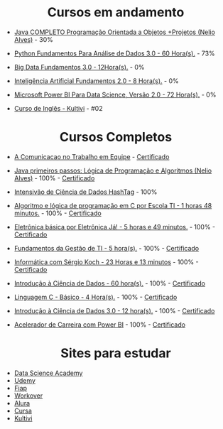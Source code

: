 <h1 align="center"> Cursos em andamento </h1>

* [Java COMPLETO Programação Orientada a Objetos +Projetos (Nelio Alves)](https://www.udemy.com/course/java-curso-completo/) - 30%

* [Python Fundamentos Para Análise de Dados 3.0 - 60 Hora(s).](https://www.datascienceacademy.com.br/course/python-fundamentos) - 73% 

* [Big Data Fundamentos 3.0 - 12Hora(s).](https://www.datascienceacademy.com.br/path-player?courseid=big-data-fundamentos-3&unit=60ec7988e32fc3e4f31ce5cbUnit) - 0%

* [Inteligência Artificial Fundamentos 2.0 - 8 Hora(s).](https://www.datascienceacademy.com.br/path-player?courseid=inteligencia-artificial-fundamentos&unit=60f61105e32fc34ee0553af5Unit) - 0%

* [Microsoft Power BI Para Data Science, Versão 2.0 - 72 Hora(s).](https://www.datascienceacademy.com.br/path-player?courseid=microsoft-power-bi-para-data-science) - 0%

* [Curso de Inglês - Kultivi](https://app.kultivi.com/dashboard/course/ingles/lesson/introducao-e-names) - #02

<h1 align="center"> Cursos Completos </h1>

* [A Comunicacao no Trabalho em Equipe](https://www.linkedin.com/learning/a-comunicacao-no-trabalho-em-equipe/boas-vindas?autoplay=true) - [Certificado](https://github.com/TiagoMoreiraPimentel/Certificados/blob/main/certificados/JPG/CertificadoDeConclusao_A%20Comunicacao%20no%20Trabalho%20em%20Equipe.jpg)

* [Java primeiros passos: Lógica de Programação e Algoritmos (Nelio Alves)](https://www.udemy.com/course/java-curso-logica-de-programacao/learn/lecture/11646532#overview) - 100% - [Certificado](https://github.com/TiagoMoreiraPimentel/Certificados/blob/main/certificados/JPG/certificado%20-%20JAVA%20fundamentos.jpg)

* [Intensivão de Ciência de Dados HashTag](https://www.youtube.com/watch?v=PRAk4J4IU5Q) - 100%

* [Algoritmo e lógica de programação em C por Escola TI - 1 horas 48 minutos.](https://cursa.app/pt/curso-gratuito/algoritmo-e-logica-de-programacao-em-c-por-escola-ti) - 100% - [Certificado](https://github.com/TiagoMoreiraPimentel/Certificados/blob/main/certificados/JPG/algoritimo%20e%20logica%20de%20programa%C3%A7%C3%A3o%20escola%20de%20TI_page-0001.jpg)

* [Eletrônica básica por Eletrônica Já! - 5 horas e 49 minutos.](https://cursa.app/pt/curso-gratuito/eletronica-basica-por-eletronica-ja) - 100% - [Certificado](https://github.com/TiagoMoreiraPimentel/Certificados/blob/main/certificados/JPG/certificado%20eletronica%20cursa_page-0001.jpg)

* [Fundamentos da Gestão de TI - 5 hora(s).](https://nc-www5.fgv.br/cursosgratuitos/default_html5.aspx) - 100% - [Certificado](https://github.com/TiagoMoreiraPimentel/Certificados/blob/main/certificados/JPG/FUNDAMENTOS%20DA%20GEST%C3%83O%20DE%20TI_page-0001.jpg)

* [Informática com Sérgio Koch - 23 Horas e 13 minutos](https://cursa.app/pt/curso-gratuito/informatica-com-sergio-koch) - 100% - [Certificado](https://github.com/TiagoMoreiraPimentel/Certificados/blob/main/certificados/JPG/informatica%20com%20sergio%20koch_page-0001.jpg)

* [Introdução à Ciência de Dados - 60 hora(s).](https://nc-www5.fgv.br/cursosgratuitos/default_html5.aspx) - 100% - [Certificado](https://github.com/TiagoMoreiraPimentel/Certificados/blob/main/certificados/JPG/INTRODU%C3%87%C3%83O%20%C3%80%20CI%C3%8ANCIA%20DE%20DADOS_page-0001.jpg)

* [Linguagem C - Básico - 4 Hora(s).](https://alunos.workover.com.br/courses/523) - 100% - [Certificado](https://github.com/TiagoMoreiraPimentel/Certificados/blob/main/certificados/JPG/linguagem%20C%20basico_page-0001.jpg)

* [Introdução à Ciência de Dados 3.0 - 12 hora(s).](https://www.datascienceacademy.com.br/path-player?courseid=intro-ciencia-de-dados-3&unit=61082006e32fc3b2ed213fddUnit) - 100% - [Certificado](https://github.com/TiagoMoreiraPimentel/Certificados/blob/main/certificados/JPG/Introdu%C3%A7%C3%A3o%20a%20ciencia%20de%20dadsos%203.0%20Data%20Science%20Academy_page-0001.jpg)

* [Acelerador de Carreira com Power BI](https://www.youtube.com/watch?v=5n1oAbM5PYM) - 100% - [Certificado](https://github.com/TiagoMoreiraPimentel/Certificados/blob/main/certificados/JPG/Certificado%20Acelerador%20de%20carreira%20power%20bi%20-%20empowerdata.jpg)

<h1 align="center"> Sites para estudar </h1>

* [Data Science Academy](https://www.datascienceacademy.com.br/)
* [Udemy](https://www.udemy.com/)
* [Fiap](https://on.fiap.com.br/local/programaeucapacito/)
* [Workover](https://workover.com.br/)
* [Alura](https://www.alura.com.br/)
* [Cursa](https://cursa.app/pt)
* [Kultivi](https://kultivi.com/)

